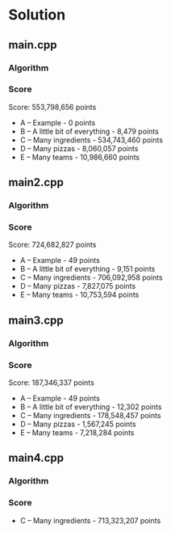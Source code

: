 # Solution

## main.cpp

### Algorithm

### Score

Score: 553,798,656 points

* A – Example - 0 points
* B – A little bit of everything - 8,479 points
* C – Many ingredients - 534,743,460 points
* D – Many pizzas - 8,060,057 points
* E – Many teams - 10,986,660 points

## main2.cpp

### Algorithm

### Score

Score: 724,682,827 points

* A – Example - 49 points
* B – A little bit of everything - 9,151 points
* C – Many ingredients - 706,092,958 points
* D – Many pizzas - 7,827,075 points
* E – Many teams - 10,753,594 points

## main3.cpp

### Algorithm

### Score

Score: 187,346,337 points

* A – Example - 49 points
* B – A little bit of everything - 12,302 points
* C – Many ingredients - 178,548,457 points
* D – Many pizzas - 1,567,245 points
* E – Many teams - 7,218,284 points

## main4.cpp

### Algorithm

### Score

* C – Many ingredients - 713,323,207 points